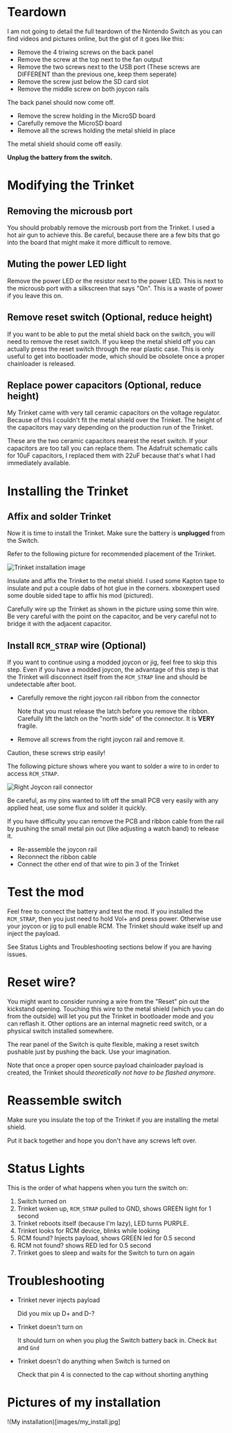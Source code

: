 # Teardown

I am not going to detail the full teardown of the Nintendo Switch as you can
find videos and pictures online, but the gist of it goes like this:

* Remove the 4 triwing screws on the back panel
* Remove the screw at the top next to the fan output
* Remove the two screws next to the USB port (These screws are DIFFERENT than
  the previous one, keep them seperate)
* Remove the screw just below the SD card slot
* Remove the middle screw on both joycon rails

The back panel should now come off.

* Remove the screw holding in the MicroSD board
* Carefully remove the MicroSD board
* Remove all the screws holding the metal shield in place

The metal shield should come off easily.

**Unplug the battery from the switch.**

# Modifying the Trinket

## Removing the microusb port

You should probably remove the microusb port from the Trinket. I used a hot air
gun to achieve this. Be careful, because there are a few bits that go into the
board that might make it more difficult to remove.

## Muting the power LED light

Remove the power LED or the resistor next to the power LED. This is next to the
microusb port with a silkscreen that says "On". This is a waste of power if you
leave this on.

## Remove reset switch (Optional, reduce height)

If you want to be able to put the metal shield back on the switch, you will
need to remove the reset switch. If you keep the metal shield off you can
actually press the reset switch through the rear plastic case. This is only
useful to get into bootloader mode, which should be obsolete once a proper
chainloader is released.

## Replace power capacitors (Optional, reduce height)

My Trinket came with very tall ceramic capacitors on the voltage regulator.
Because of this I couldn't fit the metal shield over the Trinket.  The height
of the capacitors may vary depending on the production run of the Trinket.

These are the two ceramic capacitors nearest the reset switch. If your
capacitors are too tall you can replace them. The Adafruit schematic calls for
10uF capacitors, I replaced them with 22uF because that's what I had
immediately available.

# Installing the Trinket

## Affix and solder Trinket

Now it is time to install the Trinket. Make sure the battery is **unplugged**
from the Switch.

Refer to the following picture for recommended placement of the Trinket.

![Trinket installation image](images/trinket_installation.png)

Insulate and affix the Trinket to the metal shield. I used some Kapton tape to
insulate and put a couple dabs of hot glue in the corners. xboxexpert used some
double sided tape to affix his mod (pictured).

Carefully wire up the Trinket as shown in the picture using some thin wire. Be
very careful with the point on the capacitor, and be very careful not to bridge
it with the adjacent capacitor.

## Install `RCM_STRAP` wire (Optional)

If you want to continue using a modded joycon or jig, feel free to skip this
step. Even if you have a modded joycon, the advantage of this step is that the
Trinket will disconnect itself from the `RCM_STRAP` line and should be
undetectable after boot.

* Carefully remove the right joycon rail ribbon from the connector

  Note that you must release the latch before you remove the ribbon. Carefully
lift the latch on the "north side" of the connector. It is **VERY** fragile.

* Remove all screws from the right joycon rail and remove it.

Caution, these screws strip easily!

The following picture shows where you want to solder a wire to in order to
access `RCM_STRAP`.

![Right Joycon rail connector](images/joycon_connector.png)

Be careful, as my pins wanted to lift off the small PCB very easily with any
applied heat, use some flux and solder it quickly.

If you have difficulty you can remove the PCB and ribbon cable from the rail by
pushing the small metal pin out (like adjusting a watch band) to release it.

* Re-assemble the joycon rail
* Reconnect the ribbon cable
* Connect the other end of that wire to pin 3 of the Trinket

# Test the mod

Feel free to connect the battery and test the mod. If you installed the
`RCM_STRAP`, then you just need to hold Vol+ and press power. Otherwise use
your joycon or jig to pull enable RCM. The Trinket should wake itself up and
inject the payload.

See Status Lights and Troubleshooting sections below if you are having issues.

# Reset wire?


You might want to consider running a wire from the "Reset" pin out the
kickstand opening. Touching this wire to the metal shield (which you can do
from the outside) will let you put the Trinket in bootloader mode and you can
reflash it. Other options are an internal magnetic reed switch, or a physical
switch installed somewhere.

The rear panel of the Switch is quite flexible, making a reset switch pushable
just by pushing the back. Use your imagination.

Note that once a proper open source payload chainloader payload is created, the
Trinket should *theoretically not have to be flashed anymore*.

# Reassemble switch

Make sure you insulate the top of the Trinket if you are installing the metal
shield.

Put it back together and hope you don't have any screws left over.

# Status Lights

This is the order of what happens when you turn the switch on:

1. Switch turned on
2. Trinket woken up, `RCM_STRAP` pulled to GND, shows GREEN light for 1 second
3. Trinket reboots itself (because I'm lazy), LED turns PURPLE.
4. Trinket looks for RCM device, blinks while looking
6. RCM found? Injects payload, shows GREEN led for 0.5 second
7. RCM not found? shows RED led for 0.5 second
8. Trinket goes to sleep and waits for the Switch to turn on again

# Troubleshooting

* Trinket never injects payload

  Did you mix up D+ and D-?

* Trinket doesn't turn on

  It should turn on when you plug the Switch battery back in. Check `Bat` and
`Gnd`

* Trinket doesn't do anything when Switch is turned on

  Check that pin 4 is connected to the cap without shorting anything

# Pictures of my installation

!(My installation)[images/my_install.jpg]
